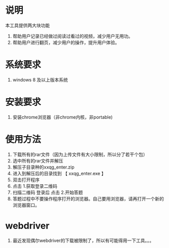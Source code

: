 # 说明
本工具提供两大块功能
1. 帮助用户记录已经做过阅读过看过的视频，减少用户无用功。
2. 帮助用户进行翻页，减少用户的操作，提升用户体验。
# 系统要求
1. windows 8 及以上版本系统

# 安装要求
1. 安装chrome浏览器（非chrome内核，非portable)

# 使用方法
1. 下载所有的rar文件（因为上传文件有大小限制，所以分了若干个包）
2. 选中所有的rar文件并解压
3. 解压子目录种的xxqg_enter.zip
4. 进入到解压后的目录找到  【 xxqg_enter.exe 】
5. 双击打开程序
6. 点击 1.获取登录二维码
7. 扫描二维码 登录后 点击 2.开始答题
8. 答题过程中不要操作程序打开的浏览器。自己要用浏览器，请再打开一个新的浏览器窗口。

# webdriver
1. 最近发现偶尔webdriver的下载被限制了，所以有可能得用一下工具。。。
